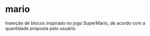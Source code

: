 # mario
Inserção de blocos inspirado no jogo SuperMario, de acordo com a quantidade proposta pelo usuário.
